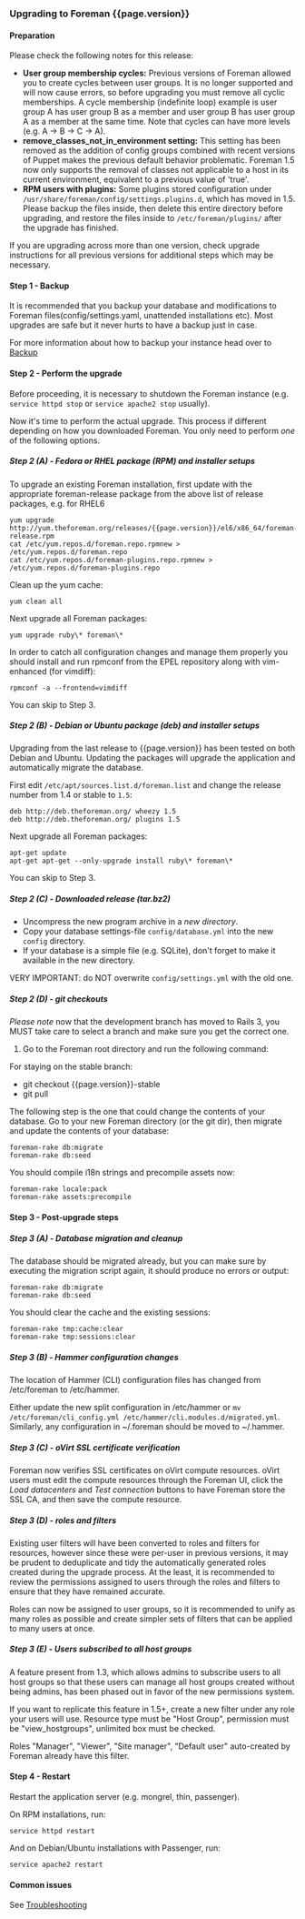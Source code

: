 ### Upgrading to Foreman {{page.version}}

#### Preparation

Please check the following notes for this release:

* **User group membership cycles:** Previous versions of Foreman allowed you to
  create cycles between user groups. It is no longer supported and will now
  cause errors, so before upgrading you must remove all cyclic memberships. A
  cycle membership (indefinite loop) example is user group A has user group B
  as a member and user group B has user group A as a member at the same time.
  Note that cycles can have more levels (e.g. A -> B -> C -> A).
* **remove_classes_not_in_environment setting:** This setting has been removed
  as the addition of config groups combined with recent versions of Puppet
  makes the previous default behavior problematic.  Foreman 1.5 now only
  supports the removal of classes not applicable to a host in its current
  environment, equivalent to a previous value of 'true'.
* **RPM users with plugins:** Some plugins stored configuration under
  `/usr/share/foreman/config/settings.plugins.d`, which has moved in 1.5.
  Please backup the files inside, then delete this entire directory before
  upgrading, and restore the files inside to `/etc/foreman/plugins/` after
  the upgrade has finished.

If you are upgrading across more than one version, check upgrade
instructions for all previous versions for additional steps which may be
necessary.

#### Step 1 - Backup

It is recommended that you backup your database and modifications to Foreman
files(config/settings.yaml, unattended installations etc).  Most upgrades are
safe but it never hurts to have a backup just in case.

For more information about how to backup your instance head over to
[Backup](manuals/{{page.version}}/index.html#5.5.1Backup)

#### Step 2 - Perform the upgrade

Before proceeding, it is necessary to shutdown the Foreman instance (e.g.
`service httpd stop` or `service apache2 stop` usually).

Now it's time to perform the actual upgrade.  This process if different
depending on how you downloaded Foreman.  You only need to perform *one* of
the following options.

##### Step 2 (A) - Fedora or RHEL package (RPM) and installer setups

To upgrade an existing Foreman installation, first update with the
appropriate foreman-release package from the above list of release packages,
e.g. for RHEL6

    yum upgrade http://yum.theforeman.org/releases/{{page.version}}/el6/x86_64/foreman-release.rpm
    cat /etc/yum.repos.d/foreman.repo.rpmnew > /etc/yum.repos.d/foreman.repo
    cat /etc/yum.repos.d/foreman-plugins.repo.rpmnew > /etc/yum.repos.d/foreman-plugins.repo

Clean up the yum cache:

    yum clean all

Next upgrade all Foreman packages:

    yum upgrade ruby\* foreman\*

In order to catch all configuration changes and manage them properly you should install and run
rpmconf from the EPEL repository along with vim-enhanced (for vimdiff):

    rpmconf -a --frontend=vimdiff

You can skip to Step 3.

##### Step 2 (B) - Debian or Ubuntu package (deb) and installer setups

Upgrading from the last release to {{page.version}} has been tested on both
Debian and Ubuntu. Updating the packages will upgrade the application and
automatically migrate the database.

First edit `/etc/apt/sources.list.d/foreman.list` and change the release
number from 1.4 or stable to `1.5`:

    deb http://deb.theforeman.org/ wheezy 1.5
    deb http://deb.theforeman.org/ plugins 1.5

Next upgrade all Foreman packages:

    apt-get update
    apt-get apt-get --only-upgrade install ruby\* foreman\*

You can skip to Step 3.

##### Step 2 (C) - Downloaded release (tar.bz2)

- Uncompress the new program archive in a *new directory*.
- Copy your database settings-file `config/database.yml` into the new `config` directory.
- If your database is a simple file (e.g. SQLite), don't forget to make it available in the new directory.

VERY IMPORTANT: do NOT overwrite `config/settings.yml` with the old one.

##### Step 2 (D) - git checkouts

*Please note* now that the development branch has moved to Rails 3, you MUST
take care to select a branch and make sure you get the correct one.

1. Go to the Foreman root directory and run the following command:

For staying on the stable branch:

- git checkout {{page.version}}-stable
- git pull

The following step is the one that could change the contents of your database.
Go to your new Foreman directory (or the git dir), then migrate and update the
contents of your database:

    foreman-rake db:migrate
    foreman-rake db:seed

You should compile i18n strings and precompile assets now:

    foreman-rake locale:pack
    foreman-rake assets:precompile

#### Step 3 - Post-upgrade steps

##### Step 3 (A) - Database migration and cleanup

The database should be migrated already, but you can make sure by executing the
migration script again, it should produce no errors or output:

    foreman-rake db:migrate
    foreman-rake db:seed

You should clear the cache and the existing sessions:

    foreman-rake tmp:cache:clear
    foreman-rake tmp:sessions:clear

##### Step 3 (B) - Hammer configuration changes

The location of Hammer (CLI) configuration files has changed from /etc/foreman
to /etc/hammer.

Either update the new split configuration in /etc/hammer or
`mv /etc/foreman/cli_config.yml /etc/hammer/cli.modules.d/migrated.yml`.
Similarly, any configuration in ~/.foreman should be moved to ~/.hammer.

##### Step 3 (C) - oVirt SSL certificate verification

Foreman now verifies SSL certificates on oVirt compute resources.  oVirt users
must edit the compute resources through the Foreman UI, click the *Load
datacenters* and *Test connection* buttons to have Foreman store the SSL CA,
and then save the compute resource.

##### Step 3 (D) - roles and filters

Existing user filters will have been converted to roles and filters for
resources, however since these were per-user in previous versions, it may be
prudent to deduplicate and tidy the automatically generated roles created
during the upgrade process.  At the least, it is recommended to review the
permissions assigned to users through the roles and filters to ensure that
they have remained accurate.

Roles can now be assigned to user groups, so it is recommended to unify as
many roles as possible and create simpler sets of filters that can be applied
to many users at once.

##### Step 3 (E) - Users subscribed to all host groups

A feature present from 1.3, which allows admins to subscribe users to all host groups so that these users can manage all host groups created without being admins, has been phased out in favor of the new permissions system.

If you want to replicate this feature in 1.5+, create a new filter under any role your users will use. Resource type must be "Host Group", permission must be "view_hostgroups", unlimited box must be checked.

Roles "Manager", "Viewer", "Site manager", "Default user" auto-created by Foreman already have this filter.

#### Step 4 - Restart

Restart the application server (e.g. mongrel, thin, passenger).

On RPM installations, run:

    service httpd restart

And on Debian/Ubuntu installations with Passenger, run:

    service apache2 restart

#### Common issues

See
[Troubleshooting](http://projects.theforeman.org/projects/foreman/wiki/Troubleshooting)
